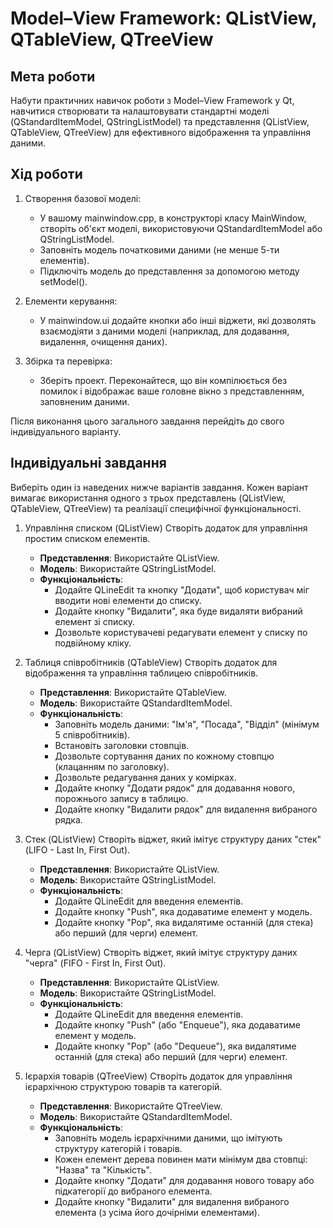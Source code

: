 # Model–View Framework: QListView, QTableView, QTreeView

## Мета роботи
Набути практичних навичок роботи з Model–View Framework у Qt, навчитися створювати та налаштовувати стандартні моделі (QStandardItemModel, QStringListModel) та представлення (QListView, QTableView, QTreeView) для ефективного відображення та управління даними.

## Хід роботи

1. Створення базової моделі:
    - У вашому mainwindow.cpp, в конструкторі класу MainWindow, створіть об'єкт моделі, використовуючи QStandardItemModel або QStringListModel.
    - Заповніть модель початковими даними (не менше 5-ти елементів).
    - Підключіть модель до представлення за допомогою методу setModel().

2. Елементи керування:
    - У mainwindow.ui додайте кнопки або інші віджети, які дозволять взаємодіяти з даними моделі (наприклад, для додавання, видалення, очищення даних).

3. Збірка та перевірка:
    - Зберіть проект. Переконайтеся, що він компілюється без помилок і відображає ваше головне вікно з представленням, заповненим даними.

Після виконання цього загального завдання перейдіть до свого індивідуального варіанту.

## Індивідуальні завдання

Виберіть один із наведених нижче варіантів завдання. Кожен варіант вимагає використання одного з трьох представлень (QListView, QTableView, QTreeView) та реалізації специфічної функціональності.

1. Управління списком (QListView)
    Створіть додаток для управління простим списком елементів.
    - **Представлення**: Використайте QListView.  
    - **Модель**: Використайте QStringListModel.  
    - **Функціональність**:  
      - Додайте QLineEdit та кнопку "Додати", щоб користувач міг вводити нові елементи до списку.  
      - Додайте кнопку "Видалити", яка буде видаляти вибраний елемент зі списку.  
      - Дозвольте користувачеві редагувати елемент у списку по подвійному кліку.  

2. Таблиця співробітників (QTableView)
    Створіть додаток для відображення та управління таблицею співробітників.
    - **Представлення**: Використайте QTableView.  
    - **Модель**: Використайте QStandardItemModel.  
    - **Функціональність**:  
      - Заповніть модель даними: "Ім'я", "Посада", "Відділ" (мінімум 5 співробітників).  
      - Встановіть заголовки стовпців.  
      - Дозвольте сортування даних по кожному стовпцю (клацанням по заголовку).  
      - Дозвольте редагування даних у комірках.  
      - Додайте кнопку "Додати рядок" для додавання нового, порожнього запису в таблицю.  
      - Додайте кнопку "Видалити рядок" для видалення вибраного рядка.

3. Стек (QListView)
    Створіть віджет, який імітує структуру даних "стек" (LIFO - Last In, First Out).
    - **Представлення**: Використайте QListView.  
    - **Модель**: Використайте QStringListModel.  
    - **Функціональність**:  
      - Додайте QLineEdit для введення елементів.  
      - Додайте кнопку "Push", яка додаватиме елемент у модель.  
      - Додайте кнопку "Pop", яка видалятиме останній (для стека) або перший (для черги) елемент.  

4. Черга (QListView)
    Створіть віджет, який імітує структуру даних "черга" (FIFO - First In, First Out).
    - **Представлення**: Використайте QListView.  
    - **Модель**: Використайте QStringListModel.  
    - **Функціональність**:  
      - Додайте QLineEdit для введення елементів.  
      - Додайте кнопку "Push" (або "Enqueue"), яка додаватиме елемент у модель.  
      - Додайте кнопку "Pop" (або "Dequeue"), яка видалятиме останній (для стека) або перший (для черги) елемент.  

5. Ієрархія товарів (QTreeView)
    Створіть додаток для управління ієрархічною структурою товарів та категорій.
    - **Представлення**: Використайте QTreeView.  
    - **Модель**: Використайте QStandardItemModel.  
    - **Функціональність**:  
      - Заповніть модель ієрархічними даними, що імітують структуру категорій і товарів.  
      - Кожен елемент дерева повинен мати мінімум два стовпці: "Назва" та "Кількість".  
      - Додайте кнопку "Додати" для додавання нового товару або підкатегорії до вибраного елемента.  
      - Додайте кнопку "Видалити" для видалення вибраного елемента (з усіма його дочірніми елементами).  


